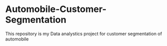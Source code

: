 # Automobile-Customer-Segmentation
This repository is my Data analystics project for customer segmentation of automobile
